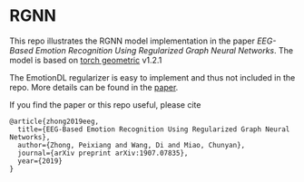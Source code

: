 # RGNN

This repo illustrates the RGNN model implementation in the paper *EEG-Based Emotion Recognition Using Regularized Graph Neural Networks*. The model is based on [torch geometric](https://github.com/rusty1s/pytorch_geometric) v1.2.1

The EmotionDL regularizer is easy to implement and thus not included in the repo. More details can be found in the [paper](https://arxiv.org/abs/1907.07835).


If you find the paper or this repo useful, please cite
```
@article{zhong2019eeg,
  title={EEG-Based Emotion Recognition Using Regularized Graph Neural Networks},
  author={Zhong, Peixiang and Wang, Di and Miao, Chunyan},
  journal={arXiv preprint arXiv:1907.07835},
  year={2019}
}
```